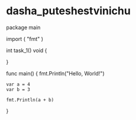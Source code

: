 # dasha_puteshestvinichu

package main

import (
	"fmt"
)

int task_1() void {
    
}

func main() {
	fmt.Println("Hello, World!")

	var a = 4
	var b = 3

	fmt.Println(a + b)

}
